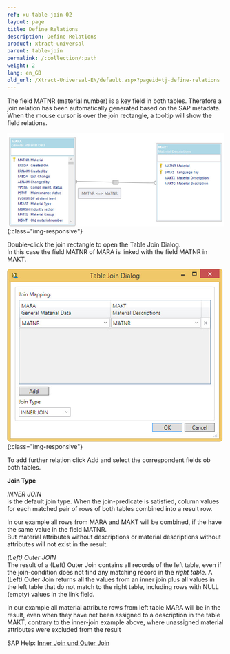 ```yaml
---
ref: xu-table-join-02
layout: page
title: Define Relations
description: Define Relations
product: xtract-universal
parent: table-join
permalink: /:collection/:path
weight: 2
lang: en_GB
old_url: /Xtract-Universal-EN/default.aspx?pageid=tj-define-relations
---
```


The field MATNR (material number) is a key field in both tables. Therefore a join relation has been automatically generated based on the SAP metadata.<br>
When the mouse cursor is over the join rectangle, a tooltip will show the field relations.

![tj-2-tables-where](/img/content/tj-2-tables-where.png){:class="img-responsive"}

Double-click the join rectangle to open the Table Join Dialog. <br>
In this case the field MATNR of MARA is linked with the field MATNR in MAKT.

![tj-relation](/img/content/tj-relation.png){:class="img-responsive"}

To add further relation click Add and select the correspondent fields ob both tables. 

**Join Type**

*INNER JOIN*<br>
is the default join type.
When the join-predicate is satisfied, column values for each matched pair of rows of both tables combined into a result row.

In our example all rows from MARA and MAKT will be combined, if the have the same value in the field MATNR.  
But material attributes without descriptions or material descriptions without attributes will not exist in the result. 

*(Left) Outer JOIN*<br>
The result of a (Left) Outer Join contains all records of the left table, even if the join-condition does not find any matching record in the *right table*.
A (Left) Outer Join returns all the values from an inner join plus all values in the left table that do not match to the right table, including rows with NULL (empty) values in the link field.

In our example all material attribute rows from left table MARA will be in the result, even when they have net been assigned to a description in the table MAKT,
contrary to the inner-join example above, where unassigned material attributes were excluded from the result
 

SAP Help: [Inner Join und Outer Join](https://help.sap.com/http.svc/login?url=%2Fsaphelp_erp60_sp%2Fhelpdata%2Fen%2Fcf%2F21ec77446011d189700000e8322d00%2Fcontent.htm)